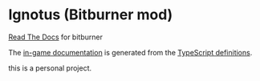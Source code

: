 # Ignotus (Bitburner mod)

[Read The Docs](http://bitburner-official.readthedocs.io/) for bitburner

The [in-game documentation](./markdown/bitburner.md) is generated from the [TypeScript definitions](./src/ScriptEditor/NetscriptDefinitions.d.ts).

this is a personal project.
